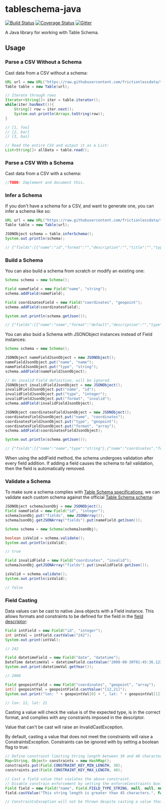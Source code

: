 # tableschema-java
[![Build Status](https://travis-ci.org/frictionlessdata/tableschema-java.svg?branch=master)](https://travis-ci.org/frictionlessdata/tableschema-java)
[![Coverage Status](https://coveralls.io/repos/github/frictionlessdata/tableschema-java/badge.svg?branch=master)](https://coveralls.io/github/frictionlessdata/tableschema-java?branch=master)
[![Gitter](https://img.shields.io/gitter/room/frictionlessdata/chat.svg)](https://gitter.im/frictionlessdata/chat)

A Java library for working with Table Schema.


## Usage

### Parse a CSV Without a Schema

Cast data from a CSV without a schema:

```java
URL url = new URL("https://raw.githubusercontent.com/frictionlessdata/tableschema-java/master/src/test/resources/fixtures/simple_data.csv");
Table table = new Table(url);

// Iterate through rows          
Iterator<String[]> iter = table.iterator();
while(iter.hasNext()){
    String[] row = iter.next();
    System.out.println(Arrays.toString(row));
}

// [1, foo]
// [2, bar]
// [3, baz]

// Read the entire CSV and output it as a List:
List<String[]> allData = table.read();
```

### Parse a CSV With a Schema

Cast data from a CSV with a schema:
```java
//TODO: Implement and document this.
```

### Infer a Schema

If you don't have a schema for a CSV, and want to generate one, you can infer a schema like so:

```java
URL url = new URL("https://raw.githubusercontent.com/frictionlessdata/tableschema-java/master/src/test/resources/fixtures/simple_data.csv");
Table table = new Table(url);

JSONObject schema = table.inferSchema();
System.out.println(schema);

// {"fields":[{"name":"id","format":"","description":"","title":"","type":"integer","constraints":{}},{"name":"title","format":"","description":"","title":"","type":"string","constraints":{}}]}

```

### Build a Schema

You can also build a schema from scratch or modify an existing one:

```java
Schema schema = new Schema();

Field nameField = new Field("name", "string");
schema.addField(nameField);

Field coordinatesField = new Field("coordinates", "geopoint");
schema.addField(coordinatesField);

System.out.println(schema.getJson());

// {"fields":[{"name":"name","format":"default","description":"","type":"string","title":"","constraints":{}},{"name":"coordinates","format":"default","description":"","type":"geopoint","title":"","constraints":{}}]}
```

You can also buid a Schema with JSONObject instances instead of Field instances:

```java
Schema schema = new Schema();

JSONObject nameFieldJsonObject = new JSONObject();
nameFieldJsonObject.put("name", "name");
nameFieldJsonObject.put("type", "string");
schema.addField(nameFieldJsonObject);

// An invalid Field definition, will be ignored.
JSONObject invalidFieldJsonObject = new JSONObject();
invalidFieldJsonObject.put("name", "id");
invalidFieldJsonObject.put("type", "integer");
invalidFieldJsonObject.put("format", "invalid");
schema.addField(invalidFieldJsonObject);

JSONObject coordinatesFieldJsonObject = new JSONObject();
coordinatesFieldJsonObject.put("name", "coordinates");
coordinatesFieldJsonObject.put("type", "geopoint");
coordinatesFieldJsonObject.put("format", "array");
schema.addField(coordinatesFieldJsonObject);

System.out.println(schema.getJson());

// {"fields":[{"name":"name","type":"string"},{"name":"coordinates","format":"array","type":"geopoint"}]}
```

When using the addField method, the schema undergoes validation after every field addition.
If adding a field causes the schema to fail validation, then the field is automatically removed.

### Validate a Schema
To make sure a schema complies with [Table Schema specifications](https://specs.frictionlessdata.io/table-schema/), we can validate each custom schema against the official [Table Schema schema](https://raw.githubusercontent.com/frictionlessdata/tableschema-java/master/src/main/resources/schemas/table-schema.json):

```java
JSONObject schemaJsonObj = new JSONObject();
Field nameField = new Field("id", "integer");
schemaJsonObj.put("fields", new JSONArray());
schemaJsonObj.getJSONArray("fields").put(nameField.getJson());

Schema schema = new Schema(schemaJsonObj);

boolean isValid = schema.validate();
System.out.println(isValid);

// true

Field invalidField = new Field("coordinates", "invalid");
schemaJsonObj.getJSONArray("fields").put(invalidField.getJson());

isValid = schema.validate();
System.out.println(isValid);

// false
```

### Field Casting
Data values can be cast to native Java objects with a Field instance. This allows formats and constraints to be defined for the field in the [field descriptor](https://specs.frictionlessdata.io/table-schema/#field-descriptors):

```java
Field intField = new Field("id", "integer");
int intVal = intField.castValue("242");
System.out.print(intVal);

// 242

Field datetimeField = new Field("date", "datetime");
DateTime datetimeVal = datetimeField.castValue("2008-08-30T01:45:36.123Z");
System.out.print(datetimeVal.getYear());

// 2008

Field geopointField = new Field("coordinates", "geopoint", "array");
int[] geopointVal = geopointField.castValue("[12,21]");
System.out.print("lon: " + geopointVal[0] + ", lat: " + geopointVal[1]);

// lon: 12, lat: 21
```

Casting a value will check the value is of the expected type, is in the correct format, and complies with any constraints imposed in the descriptor.

Value that can't be cast will raise an InvalidCastException.

By default, casting a value that does not meet the constraints will raise a ConstraintsException. Constraints can be ignored with by setting a boolean flag to true:

```java
// Define constraint limiting String length between 30 and 40 characters:
Map<String, Object> constraints = new HashMap();
constraints.put(Field.CONSTRAINT_KEY_MIN_LENGTH, 30);
constraints.put(Field.CONSTRAINT_KEY_MAX_LENGTH, 40);

// Cast a field value that violates the above constraint.
// Disable constrain enforcement by setting the enforceConstraints boolean flag to false.
Field field = new Field("name", Field.FIELD_TYPE_STRING, null, null, null, constraints);
field.castValue("This string length is greater than 45 characters.", false);

// ConstraintsException will not be thrown despite casting a value that does not meet the constraints.
```

